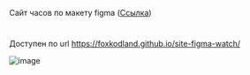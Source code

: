 Сайт часов по макету figma (<a href="https://www.figma.com/file/XIQ5kBbr9ZzgbK0K6caI1F/%D0%9C%D0%B0%D0%BA%D0%B5%D1%82-%D0%B4%D0%BB%D1%8F-%D0%9C4%D0%A33?node-id=1-149&amp;t=2CBDf11FrzwvnNDM-0">Ссылка</a>)
#
Доступен по url https://foxkodland.github.io/site-figma-watch/

![image](https://user-images.githubusercontent.com/102648390/230964665-9e7a46de-3a9d-49e2-bd4a-d94bf1298765.png)

